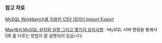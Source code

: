 ### 참고 자료

[MySQL Workbench를 이용한 CSV 데이터 Import Export](https://osskdb.wordpress.com/2016/08/31/mysql-workbench를-이용한-csv-데이터-import-export/)

[Mac에서 MySQL 설치와 실행 그리고 몇가지 유의사항](http://miconblog.com/archives/2014/11/mac에서-mysql-설치와-실행-그리고-몇가지-유의사항/) : MySQL 서버 명령을 통해서 DB 를 다루는 방법이 잘 설명되어 있습니다.